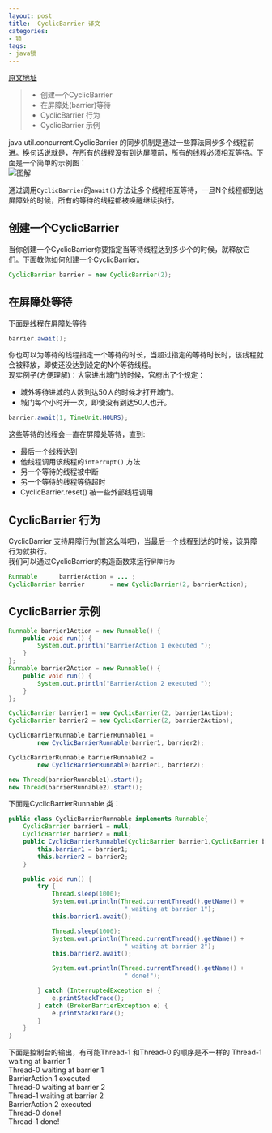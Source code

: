 ```yaml
---
layout: post
title:  CyclicBarrier 译文
categories:
- 锁
tags:
- java锁
---
```


[原文地址](http://tutorials.jenkov.com/java-util-concurrent/cyclicbarrier.html)
 

> * 创建一个CyclicBarrier
> * 在屏障处(barrier)等待
> * CyclicBarrier 行为
> * CyclicBarrier 示例

java.util.concurrent.CyclicBarrier 的同步机制是通过一些算法同步多个线程前进。换句话说就是，在所有的线程没有到达屏障前，所有的线程必须相互等待。下面是一个简单的示例图：  
![图解](http://wentaotang.github.io/images/cyclic-barrier.png)

通过调用`CyclicBarrier`的`await()`方法让多个线程相互等待，一旦N个线程都到达屏障处的时候，所有的等待的线程都被唤醒继续执行。  

## 创建一个CyclicBarrier

当你创建一个CyclicBarrier你要指定当等待线程达到多少个的时候，就释放它们。下面教你如何创建一个CyclicBarrier。  

```java  
CyclicBarrier barrier = new CyclicBarrier(2);
```

## 在屏障处等待
下面是线程在屏障处等待  

```java
barrier.await();
```  

你也可以为等待的线程指定一个等待的时长，当超过指定的等待时长时，该线程就会被释放，即使还没达到设定的N个等待线程。  
现实例子(方便理解)：大家进出城门的时候，官府出了个规定：  

- 城外等待进城的人数到达50人的时候才打开城门。  
- 城门每个小时开一次，即使没有到达50人也开。

```java
barrier.await(1, TimeUnit.HOURS);
```

这些等待的线程会一直在屏障处等待，直到:   

- 最后一个线程达到
- 他线程调用该线程的`interrupt()` 方法
- 另一个等待的线程被中断
- 另一个等待的线程等待超时
- CyclicBarrier.reset() 被一些外部线程调用   


## CyclicBarrier 行为

CyclicBarrier 支持屏障行为(暂这么叫吧)，当最后一个线程到达的时候，该屏障行为就执行。  
我们可以通过CyclicBarrier的构造函数来运行`屏障行为`   

```java   
Runnable      barrierAction = ... ;
CyclicBarrier barrier       = new CyclicBarrier(2, barrierAction);
```   

## CyclicBarrier 示例
```java    
Runnable barrier1Action = new Runnable() {
    public void run() {
        System.out.println("BarrierAction 1 executed ");
    }
};
Runnable barrier2Action = new Runnable() {
    public void run() {
        System.out.println("BarrierAction 2 executed ");
    }
};

CyclicBarrier barrier1 = new CyclicBarrier(2, barrier1Action);
CyclicBarrier barrier2 = new CyclicBarrier(2, barrier2Action);

CyclicBarrierRunnable barrierRunnable1 =
        new CyclicBarrierRunnable(barrier1, barrier2);

CyclicBarrierRunnable barrierRunnable2 =
        new CyclicBarrierRunnable(barrier1, barrier2);

new Thread(barrierRunnable1).start();
new Thread(barrierRunnable2).start();
```
下面是CyclicBarrierRunnable 类：    

```java   
public class CyclicBarrierRunnable implements Runnable{
    CyclicBarrier barrier1 = null;
    CyclicBarrier barrier2 = null;
    public CyclicBarrierRunnable(CyclicBarrier barrier1,CyclicBarrier barrier2) {
        this.barrier1 = barrier1;
        this.barrier2 = barrier2;
    }

    public void run() {
        try {
            Thread.sleep(1000);
            System.out.println(Thread.currentThread().getName() +
                                " waiting at barrier 1");
            this.barrier1.await();

            Thread.sleep(1000);
            System.out.println(Thread.currentThread().getName() +
                                " waiting at barrier 2");
            this.barrier2.await();

            System.out.println(Thread.currentThread().getName() +
                                " done!");

        } catch (InterruptedException e) {
            e.printStackTrace();
        } catch (BrokenBarrierException e) {
            e.printStackTrace();
        }
    }
}
```

下面是控制台的输出，有可能Thread-1 和Thread-0 的顺序是不一样的
Thread-1 waiting at barrier 1  
Thread-0 waiting at barrier 1  
BarrierAction 1 executed   
Thread-0 waiting at barrier 2  
Thread-1 waiting at barrier 2  
BarrierAction 2 executed   
Thread-0 done!  
Thread-1 done!  







 







